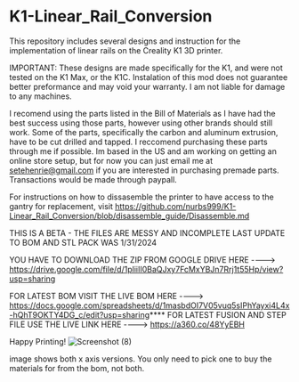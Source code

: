 # K1-Linear_Rail_Conversion
This repository includes several designs and instruction for the implementation of linear rails on the Creality K1 3D printer. 

IMPORTANT: These designs are made specifically for the K1, and were not tested on the K1 Max, or the K1C.
Instalation of this mod does not guarantee better preformance and may void your warranty.
I am not liable for damage to any machines. 

I recomend using the parts listed in the Bill of Materials as I have had the best success using those parts, however using other brands should still work. 
Some of the parts, specifically the carbon and aluminum extrusion, have to be cut drilled and tapped. I reccomend purchasing these parts through me if possible. Im based in the US and 
am working on getting an online store setup, but for now you can just email me at setehenrie@gmail.com if you are interested in purchasing premade parts. Transactions would be made through paypall.

For instructions on how to dissasemble the printer to have access to the gantry for replacement, visit https://github.com/nurbs999/K1-Linear_Rail_Conversion/blob/disassemble_guide/Disassemble.md


THIS IS A BETA - THE FILES ARE MESSY AND INCOMPLETE LAST UPDATE TO BOM AND STL PACK WAS 1/31/2024

YOU HAVE TO DOWNLOAD THE ZIP FROM GOOGLE DRIVE HERE ----> https://drive.google.com/file/d/1pliiII0BaQJxy7FcMxYBJn7Rrj1t55Hp/view?usp=sharing

FOR LATEST BOM VISIT THE LIVE BOM HERE ----> https://docs.google.com/spreadsheets/d/1masbdOI7V05vuq5sIPhYayxi4L4x-hQhT9OKTY4DG_c/edit?usp=sharing****
FOR LATEST FUSION AND STEP FILE USE THE LIVE LINK HERE ----> https://a360.co/48YyEBH

Happy Printing!
![Screenshot (8)](https://github.com/SeteHenrie/K1-Linear_Rail_Conversion/assets/155045684/13367960-0a04-405a-8efa-f18ac898944d)

image shows both x axis versions. You only need to pick one to buy the materials for from the bom, not both.
